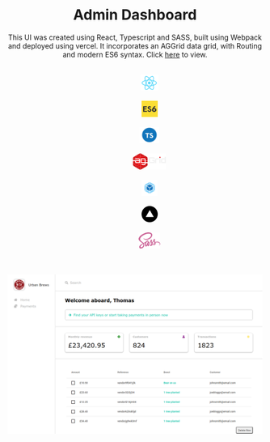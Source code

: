 <h1 align="center">Admin Dashboard</h1>

<p align="center">This UI was created using React, Typescript and SASS, built using Webpack and deployed using vercel. It incorporates an AGGrid data grid, with Routing and modern ES6 syntax. Click <a href="https://vendor-dashboard-five.vercel.app/home">here</a> to view.</p>

<div align="center">
    <code>
        <img height="32" src="https://raw.githubusercontent.com/scrawnyColeman/Icons/main/react.png">
    </code>
    <code>
        <img height="32" src="https://raw.githubusercontent.com/scrawnyColeman/Icons/main/es6.png">
    </code>
    <code>
        <img height="32" src="https://raw.githubusercontent.com/scrawnyColeman/Icons/main/ts.png">
    </code>
    <code>
        <img height="32" src="https://raw.githubusercontent.com/scrawnyColeman/Icons/main/aggrid.png">
    </code>
    <code>
        <img height="32" src="https://raw.githubusercontent.com/scrawnyColeman/Icons/main/webpack.png">
    </code>
    <code>
        <img height="32" src="https://raw.githubusercontent.com/scrawnyColeman/Icons/main/vercel.png">
    </code>
    <code>
        <img height="32" src="https://raw.githubusercontent.com/scrawnyColeman/Icons/main/sass.png">
    </code>
</div>
<br />

![Screenshot of functionality](./src/assets/images/screenshot.png)
